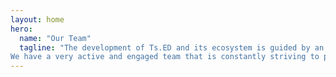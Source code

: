 ```yaml
---
layout: home
hero:
  name: "Our Team"
  tagline: "The development of Ts.ED and its ecosystem is guided by an international team (it's our goal).
We have a very active and engaged team that is constantly striving to push Ts.ED forward."
---
```


<script setup>
import { VPTeamMembers } from 'vitepress/theme'
import team from './team.json'

const members = team.map((member) => {
   return {
     avatar: member.src,
     name: member.title + ' - ' + member.job,
     title: member.role,
     links: [
        { icon: 'github', link: 'https://github.com/' + member.github },
        member.twitter && { icon: 'twitter', link: 'https://x.com/' + member.twitter }
     ].filter(Boolean)
   }
})
</script>

<VPTeamMembers size="small" :members="members" />

